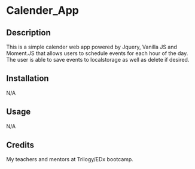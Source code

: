 # Calender_App

## Description

This is a simple calender web app powered by Jquery, Vanilla JS and Moment.JS that allows users to schedule events for each hour of the day. The user is able to save events to localstorage as well as delete if desired.


## Installation

N/A

## Usage

N/A

## Credits

My teachers and mentors at Trilogy/EDx bootcamp.

